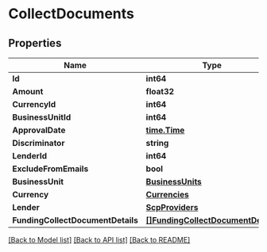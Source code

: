 # CollectDocuments

## Properties

Name | Type | Description | Notes
------------ | ------------- | ------------- | -------------
**Id** | **int64** |  | 
**Amount** | **float32** |  | 
**CurrencyId** | **int64** |  | 
**BusinessUnitId** | **int64** |  | 
**ApprovalDate** | [**time.Time**](time.Time.md) |  | [optional] 
**Discriminator** | **string** |  | [optional] 
**LenderId** | **int64** |  | [optional] 
**ExcludeFromEmails** | **bool** |  | [optional] 
**BusinessUnit** | [**BusinessUnits**](BusinessUnits.md) |  | [optional] 
**Currency** | [**Currencies**](Currencies.md) |  | [optional] 
**Lender** | [**ScpProviders**](ScpProviders.md) |  | [optional] 
**FundingCollectDocumentDetails** | [**[]FundingCollectDocumentDetails**](FundingCollectDocumentDetails.md) |  | [optional] 

[[Back to Model list]](../README.md#documentation-for-models) [[Back to API list]](../README.md#documentation-for-api-endpoints) [[Back to README]](../README.md)


